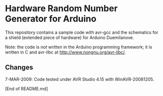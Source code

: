 # Hardware Random Number Generator for Arduino

This repository contains a sample code with avr-gcc and the schematics
for a shield (extended piece of hardware) for Arduino Duemilanove.

Note: the code is *not* written in the Arduino programming framework; it
is written in C and avr-libc at <http://www.nongnu.org/avr-libc/>.

## Changes

7-MAR-2009: Code tested under AVR Studio 4.15 with WinAVR-20081205.

[End of README.md]
